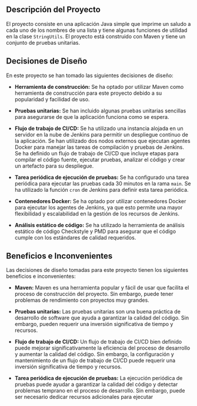 ## Descripción del Proyecto

El proyecto consiste en una aplicación Java simple que imprime un saludo a cada uno de los nombres de una lista y tiene algunas funciones de utilidad en la clase `StringUtils`. El proyecto está construido con Maven y tiene un conjunto de pruebas unitarias.

## Decisiones de Diseño

En este proyecto se han tomado las siguientes decisiones de diseño:

- **Herramienta de construcción:** Se ha optado por utilizar Maven como herramienta de construcción para este proyecto debido a su popularidad y facilidad de uso.

- **Pruebas unitarias:** Se han incluido algunas pruebas unitarias sencillas para asegurarse de que la aplicación funciona como se espera.

- **Flujo de trabajo de CI/CD:** Se ha utilizado una instancia alojada en un servidor en la nube de Jenkins para permitir un despliegue continuo de la aplicación. Se han utilizado dos nodos externos que ejecutan agentes Docker para manejar las tareas de compilación y pruebas de Jenkins. Se ha definido un flujo de trabajo de CI/CD que incluye etapas para compilar el código fuente, ejecutar pruebas, analizar el código y crear un artefacto para su despliegue.

- **Tarea periódica de ejecución de pruebas:** Se ha configurado una tarea periódica para ejecutar las pruebas cada 30 minutos en la rama `main`. Se ha utilizado la función `cron` de Jenkins para definir esta tarea periódica.

- **Contenedores Docker:** Se ha optado por utilizar contenedores Docker para ejecutar los agentes de Jenkins, ya que esto permite una mayor flexibilidad y escalabilidad en la gestión de los recursos de Jenkins.

- **Análisis estático de código:** Se ha utilizado la herramienta de análisis estático de código Checkstyle y PMD para asegurar que el código cumple con los estándares de calidad requeridos.

## Beneficios e Inconvenientes

Las decisiones de diseño tomadas para este proyecto tienen los siguientes beneficios e inconvenientes:

- **Maven:** Maven es una herramienta popular y fácil de usar que facilita el proceso de construcción del proyecto. Sin embargo, puede tener problemas de rendimiento con proyectos muy grandes.

- **Pruebas unitarias:** Las pruebas unitarias son una buena práctica de desarrollo de software que ayuda a garantizar la calidad del código. Sin embargo, pueden requerir una inversión significativa de tiempo y recursos.

- **Flujo de trabajo de CI/CD:** Un flujo de trabajo de CI/CD bien definido puede mejorar significativamente la eficiencia del proceso de desarrollo y aumentar la calidad del código. Sin embargo, la configuración y mantenimiento de un flujo de trabajo de CI/CD puede requerir una inversión significativa de tiempo y recursos.

- **Tarea periódica de ejecución de pruebas:** La ejecución periódica de pruebas puede ayudar a garantizar la calidad del código y detectar problemas temprano en el proceso de desarrollo. Sin embargo, puede ser necesario dedicar recursos adicionales para ejecutar
